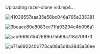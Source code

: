 
Uploading razer-clone vid.mp4…

![41039557aaa35e56bc046a765e335381](https://user-images.githubusercontent.com/113487918/236331109-481d99a3-e056-4af9-88bb-1f736fd7eff1.jpg)

![3beaee80e8083ec71fa93294c4b096a1](https://user-images.githubusercontent.com/113487918/236331588-7b60d088-7222-4a8a-85d9-4f7eea47d734.jpg)

![cabf668b1542689d75b99a7f8d70f973](https://user-images.githubusercontent.com/113487918/236331596-3699a365-e228-4499-9a02-3b65e3dac1d6.jpg)


![b71a692240c773ca08a5d8a38d5a50ee](https://user-images.githubusercontent.com/113487918/236331197-c4c82e53-cff6-44d5-b1b9-df74bf26abb0.jpg)
